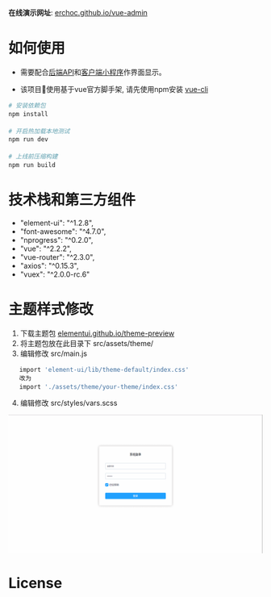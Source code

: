 **在线演示网址**: [erchoc.github.io/vue-admin](https://erchoc.github.io/vue-admin)

# 如何使用

- 需要配合[后端API](https://github.com/Erchoc/tp5-wine-api)和[客户端小程序](https://github.com/Erchoc/client-wine-cms)作界面显示。

- 该项目使用基于vue官方脚手架, 请先使用npm安装 [vue-cli](https://github.com/vuejs/vue-cli)

``` bash
# 安装依赖包
npm install

# 开启热加载本地测试
npm run dev

# 上线前压缩构建
npm run build
```

# 技术栈和第三方组件

- "element-ui": "^1.2.8",
- "font-awesome": "^4.7.0",
- "nprogress": "^0.2.0",
- "vue": "^2.2.2",
- "vue-router": "^2.3.0",
- "axios": "^0.15.3",
- "vuex": "^2.0.0-rc.6"

# 主题样式修改
1. 下载主题包 [elementui.github.io/theme-preview](https://elementui.github.io/theme-preview)
2. 将主题包放在此目录下 src/assets/theme/
3. 编辑修改 src/main.js 
``` bash
   import 'element-ui/lib/theme-default/index.css'
   改为
   import './assets/theme/your-theme/index.css'
```
4. 编辑修改 src/styles/vars.scss

![theme-blue](https://raw.githubusercontent.com/taylorchen709/markdown-images/master/vueadmin/rec-demo.gif)


# License
